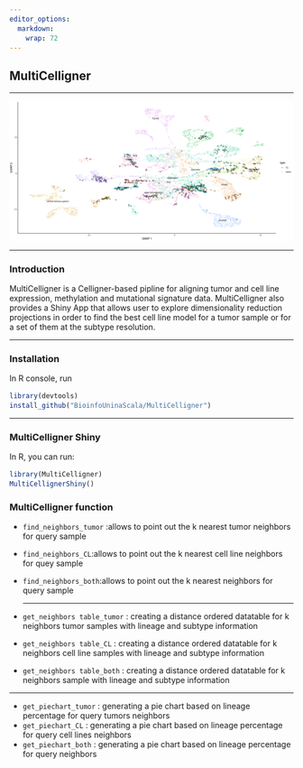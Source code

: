 ```yaml
---
editor_options:
  markdown:
    wrap: 72
---
```


## **MultiCelligner**

------------------------------------------------------------------------

<p align="right">

<img src="docs/meth_ppn1.png" width="1000"/>

</p>

------------------------------------------------------------------------

### Introduction

MultiCelligner is a Celligner-based pipline for aligning tumor and cell
line expression, methylation and mutational signature data.
MultiCelligner also provides a Shiny App that allows user to explore
dimensionality reduction projections in order to find the best cell line
model for a tumor sample or for a set of them at the subtype resolution.

------------------------------------------------------------------------

### Installation

In R console, run

``` r
library(devtools)
install_github("BioinfoUninaScala/MultiCelligner")
```

------------------------------------------------------------------------

### MultiCelligner Shiny

In R, you can run:

``` r
library(MultiCelligner)
MultiCellignerShiny()
```

### MultiCelligner function

-   `find_neighbors_tumor` :allows to point out the k nearest tumor
    neighbors for query sample
-   `find_neighbors_CL`:allows to point out the k nearest cell line
    neighbors for quey sample
-   `find_neighbors_both`:allows to point out the k nearest neighbors
    for query sample
    
    ------------------------------------------------------------------------
    
-   `get_neighbors table_tumor` : creating a distance ordered datatable for k neighbors tumor samples with lineage and subtype information 
-   `get_neighbors table_CL` : creating a distance ordered datatable for k neighbors cell line samples with lineage and subtype information 
-   `get_neighbors table_both` : creating a distance ordered datatable for k neighbors sample with lineage and subtype information

------------------------------------------------------------------------

-   `get_piechart_tumor` : generating a pie chart based on lineage percentage for query tumors neighbors
-   `get_piechart_CL` : generating a pie chart based on lineage percentage for query cell lines neighbors
-   `get_piechart_both` : generating a pie chart based on lineage percentage for query neighbors


